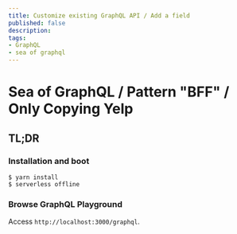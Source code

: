 ```yaml
---
title: Customize existing GraphQL API / Add a field
published: false
description: 
tags: 
- GraphQL
- sea of graphql
---
```


# Sea of GraphQL / Pattern "BFF" / Only Copying Yelp

## TL;DR

### Installation and boot

```
$ yarn install
$ serverless offline
```

### Browse GraphQL Playground

Access `http://localhost:3000/graphql`.
